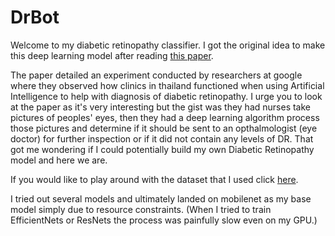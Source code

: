 # DrBot
Welcome to my diabetic retinopathy classifier. 
I got the original idea to make this deep learning model after reading [this paper](https://dl.acm.org/doi/abs/10.1145/3313831.3376718?utm_campaign=The+Batch&utm_medium=email&_hsmi=87523675&_hsenc=p2ANqtz-_B4jFj-cLmuuXwLoX8un3XaSaO0OrwAXpp6Y9Yk9Ubn4cbgJrbAZL9mgbaOt9Qe2dkeCSV&utm_content=87523675&utm_source=hs_email). 

The paper detailed an experiment conducted by researchers at google where they observed how clinics in thailand functioned when using Artificial Intelligence to help with diagnosis of diabetic retinopathy. I urge you to look at the paper as it's very interesting but the gist was they had nurses take pictures of peoples' eyes, then they had a deep learning algorithm process those pictures and determine if it should be sent to an opthalmologist (eye doctor) for further inspection or if it did not contain any levels of DR. That got me wondering if I could potentially build my own Diabetic Retinopathy model and here we are.

If you would like to play around with the dataset that I used click [here](https://www.kaggle.com/tanlikesmath/diabetic-retinopathy-resized).

I tried out several models and ultimately landed on mobilenet as my base model simply due to resource constraints. (When I tried to train EfficientNets or ResNets the process was painfully slow even on my GPU.)
